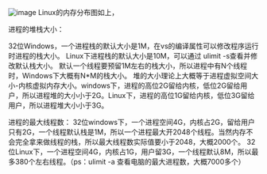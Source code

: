 ![image](https://user-images.githubusercontent.com/76064160/200096123-bd524c8f-1145-4698-a2a7-f06d7ab06435.png)
Linux的内存分布图如上，

进程的堆栈大小：

32位Windows，一个进程栈的默认大小是1M，在vs的编译属性可以修改程序运行时进程的栈大小。
Linux下进程栈的默认大小是10M，可以通过 ulimit -s查看并修改默认栈大小。
默认一个线程要预留1M左右的栈大小，所以进程中有N个线程时，Windows下大概有N*M的栈大小。
堆的大小理论上大概等于进程虚拟空间大小-内核虚拟内存大小。windows下，进程的高位2G留给内核，低位2G留给用户，所以进程堆的大小小于2G。Linux下，进程的高位1G留给内核，低位3G留给用户，所以进程堆大小小于3G。

进程的最大线程数：
32位windows下，一个进程空间4G，内核占2G，留给用户只有2G，一个线程默认栈是1M，所以一个进程最大开2048个线程。当然内存不会完全拿来做线程的栈，所以最大线程数实际值要小于2048，大概2000个。
32位Linux下，一个进程空间4G，内核占1G，用户留3G，一个线程默认8M，所以最多380个左右线程。（ps：ulimit -a 查看电脑的最大进程数，大概7000多个）
